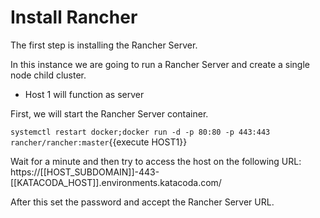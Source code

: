 
# Install Rancher

The first step is installing the Rancher Server. 

In this instance we are going to run a Rancher Server and create a single node child cluster.

- Host 1 will function as server

First, we will start the Rancher Server container.

`systemctl restart docker;docker run -d -p 80:80 -p 443:443 rancher/rancher:master`{{execute HOST1}}

Wait for a minute and then try to access the host on the following URL:
https://[[HOST_SUBDOMAIN]]-443-[[KATACODA_HOST]].environments.katacoda.com/

After this set the password and accept the Rancher Server URL.

